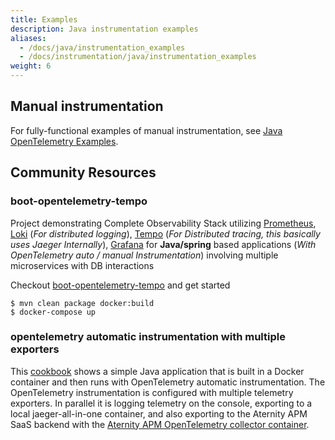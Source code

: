 ```yaml
---
title: Examples
description: Java instrumentation examples
aliases:
  - /docs/java/instrumentation_examples
  - /docs/instrumentation/java/instrumentation_examples
weight: 6
---
```


## Manual instrumentation

For fully-functional examples of manual instrumentation, see [Java OpenTelemetry
Examples][].

## Community Resources

### boot-opentelemetry-tempo

Project demonstrating Complete Observability Stack utilizing
[Prometheus](https://prometheus.io/), [Loki](https://grafana.com/oss/loki/)
(_For distributed logging_), [Tempo](https://grafana.com/oss/tempo/) (_For
Distributed tracing, this basically uses Jaeger Internally_),
[Grafana](https://grafana.com/grafana/) for **Java/spring** based applications
(_With OpenTelemetry auto / manual Instrumentation_) involving multiple
microservices with DB interactions

Checkout
[boot-opentelemetry-tempo](https://github.com/mnadeem/boot-opentelemetry-tempo)
and get started

```console
$ mvn clean package docker:build
$ docker-compose up
```

### opentelemetry automatic instrumentation with multiple exporters

This [cookbook](https://github.com/Aternity/Tech-Community/blob/main/106-opentelemetry-autoinstrumentation-java-app) shows a simple Java application that is built in a Docker container and then runs with OpenTelemetry automatic instrumentation. The OpenTelemetry instrumentation is configured with multiple telemetry exporters. In parallel it is logging telemetry on the console, exporting to a local jaeger-all-in-one container, and also exporting to the Aternity APM SaaS backend with the [Aternity APM OpenTelemetry collector container](https://hub.docker.com/r/aternity/apm-collector).



[Java OpenTelemetry Examples]: https://github.com/open-telemetry/opentelemetry-java-docs#java-opentelemetry-examples
